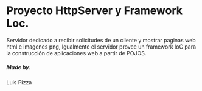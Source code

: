# Proyecto HttpServer y Framework Loc.
Servidor dedicado a recibir solicitudes de un cliente y mostrar paginas web html e imagenes png, Igualmente el servidor provee un framework IoC para la construcción de aplicaciones web a partir de POJOS. 
##### Made by:
Luis Pizza
